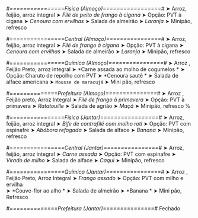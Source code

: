 
*#================Física (Almoço)=================#*
➤ Arroz, feijão, arroz integral
➤ *Filé de peito de frango à cigana*
➤ Opção: PVT à cigana
➤ *Cenoura com ervilhas*
➤ Salada de almeirão
➤ *Laranja*
➤ Minipão, refresco

*#================Central (Almoço)================#*
➤ Arroz, feijão, arroz integral
➤ *Filé de frango à cigana*
➤ Opção: PVT à cigana
➤ *Cenoura com ervilhas*
➤ Salada de almeirão
➤ *Laranja*
➤ Minipão, refresco

*#================Química (Almoço)================#*
➤ Arroz ,  Feijão Preto,  arroz integral
➤ *Carne assada ao molho de cogumelos *
➤ Opção: Charuto de repolho com PVT 
➤ *Cenoura sautê  *
➤ Salada de alface americana
➤ `Mousse de maracujá`
➤ Mini pão, refresco  

*#==============Prefeitura (Almoço)===============#*
➤ Arroz ,  Feijão preto,  Arroz Integral
➤ *Filé de frango à primavera*
➤ Opção: PVT à primavera
➤ *Ratatouille*
➤ Salada de agrião
➤ *Maçã*
➤ Minipão, refresco
%

*#================Física (Jantar)=================#*
➤ Arroz, feijão, arroz integral
➤ *Bife de contrafilé com molho roti*
➤ Opção: PVT com espinafre
➤ *Abóbora refogada*
➤ Salada de alface
➤ *Banana*
➤ Minipão, refresco

*#================Central (Jantar)================#*
➤ Arroz, feijão, arroz integral
➤ *Carne assada*
➤ Opção: PVT com espinafre
➤ *Virado de milho*
➤ Salada de alface
➤ *Caqui*
➤ Minipão, refresco

*#================Química (Jantar)================#*
➤ Arroz ,  Feijão Preto,  Arroz Integral
➤ *Frango assado*
➤ Opção: PVT com milho e ervilha  
➤ *Couve-flor ao alho *
➤ Salada de almeirão 
➤ *Banana *
➤ Mini pão, Refresco

*#==============Prefeitura (Jantar)===============#*
Fechado
